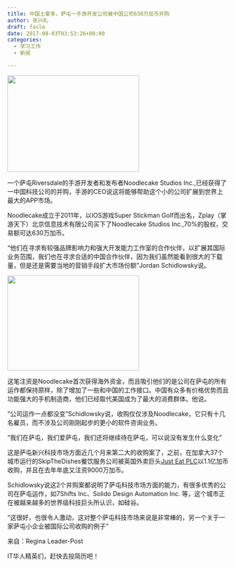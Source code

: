 ```yaml
---
title: 中国土豪多，萨屯一手游开发公司被中国公司630万加币并购
author: 张兴礼
draft: fasle
date: 2017-08-03T03:53:26+00:00
categories:
  - 学习工作
  - 新闻

---
```

<img decoding="async" loading="lazy" class="alignnone size-medium wp-image-1419" src="http://52sask.com/wp-content/uploads/2017/08/屏幕快照-2017-08-02-21.48.35-300x220.png" alt="" width="300" height="220" srcset="http://192.168.2.100:800/wp-content/uploads/2017/08/屏幕快照-2017-08-02-21.48.35-300x220.png 300w, http://192.168.2.100:800/wp-content/uploads/2017/08/屏幕快照-2017-08-02-21.48.35.png 526w" sizes="(max-width: 300px) 100vw, 300px" />

一个萨屯Riversdale的手游开发者和发布者Noodlecake Studios Inc.,已经获得了一中国科技公司的并购，手游的CEO说这将能够帮助这个小的公司扩展到世界上最大的APP市场。

Noodlecake成立于2011年，以IOS游戏Super Stickman Golf而出名，Zplay（掌游天下）北京信息技术有限公司买下了Noodlecake Studios Inc.,70%的股权，交易额可达630万加币。

“他们在寻求有较强品牌影响力和强大开发能力工作室的合作伙伴，以扩展其国际业务范围，我们也在寻求合适的中国合作伙伴，因为我们虽然能看到很大的下载量，但是还是需要当地的营销手段扩大市场份额”Jordan Schidlowsky说。

<img decoding="async" loading="lazy" class="alignnone size-medium wp-image-1420" src="http://52sask.com/wp-content/uploads/2017/08/屏幕快照-2017-08-02-21.48.26-300x216.png" alt="" width="300" height="216" srcset="http://192.168.2.100:800/wp-content/uploads/2017/08/屏幕快照-2017-08-02-21.48.26-300x216.png 300w, http://192.168.2.100:800/wp-content/uploads/2017/08/屏幕快照-2017-08-02-21.48.26.png 512w" sizes="(max-width: 300px) 100vw, 300px" /> 

这笔注资是Noodlecake首次获得海外资金，而且吸引他们的是公司在萨屯的所有运作都保持原样，除了增加了一些和中国的工作接口。中国有众多有价格优势而且功能强大的手机制造商，他们已经取代美国成为了最大的消费群体。他说。

“公司运作一点都没变”Schidlowsky说，收购仅仅涉及Noodlecake，它只有十几名雇员，而不涉及公司刚刚起步的更小的软件咨询业务。

“我们在萨屯，我们爱萨屯，我们还将继续待在萨屯，可以说没有发生什么变化”

这是萨屯新兴科技市场方面近几个月来第二大的收购案了，之前，在加拿大37个城市运行的SkipTheDishes餐饮服务公司被英国外卖巨头[Just Eat PLC][1]以1.1亿加币收购，并且在去年年底又注资9000万加币。

Schidlowsky说这2个并购案都说明了萨屯科技市场方面的能力，有很多优秀的公司在萨屯运作，如7Shifts Inc、Solido Design Automation Inc. 等，这个城市正在被越来越多的世界级科技巨头所认识，如硅谷。

“这很好，也很令人激动，这对整个萨屯科技市场来说是非常棒的，另一个关于一家萨屯小企业被国际公司收购的例子”

来自：Regina Leader-Post

IT华人精英们，赶快去投简历吧！

 [1]: http://thestarphoenix.com/business/local-business/business-as-usual-skipthedishes-to-continue-operating-as-separate-entity-after-110-million-acquisition